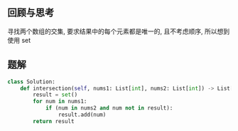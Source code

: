 ## 回顾与思考

寻找两个数组的交集, 要求结果中的每个元素都是唯一的, 且不考虑顺序, 所以想到使用 set

## 题解

```python
class Solution:
    def intersection(self, nums1: List[int], nums2: List[int]) -> List[int]:
        result = set()
        for num in nums1:
            if (num in nums2 and num not in result):
                result.add(num)
        return result
```
